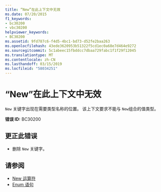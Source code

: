 ```yaml
---
title: “New”在此上下文中无效
ms.date: 07/20/2015
f1_keywords:
- bc30200
- vbc30200
helpviewer_keywords:
- BC30200
ms.assetid: 9fd787c6-f4d5-4bc1-bd73-d52fe2baa263
ms.openlocfilehash: 43ede3620953b51322f5cd1ec0a68e7d464e9272
ms.sourcegitcommit: 5c1abeec15fbddcc7dbaa729fabc1f1f29f12045
ms.translationtype: MT
ms.contentlocale: zh-CN
ms.lasthandoff: 03/15/2019
ms.locfileid: "58034251"
---
```

# <a name="new-is-not-valid-in-this-context"></a>“New”在此上下文中无效
`New` 关键字出现在需要类型名称的位置。 该上下文要求不能与 `New`组合的值类型。  
  
 **错误 ID:** BC30200  
  
## <a name="to-correct-this-error"></a>更正此错误  
  
-   删除 `New` 关键字。  
  
## <a name="see-also"></a>请参阅

- [New 运算符](../../visual-basic/language-reference/operators/new-operator.md)
- [Enum 语句](../../visual-basic/language-reference/statements/enum-statement.md)
